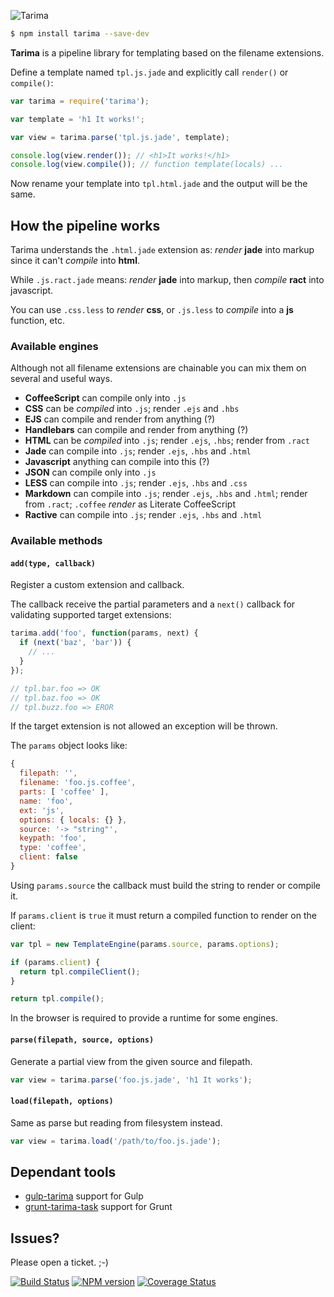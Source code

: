 ![Tarima](https://dl.dropboxusercontent.com/u/2726997/img/tarima_small.png)

```bash
$ npm install tarima --save-dev
```

**Tarima** is a pipeline library for templating  based on the filename extensions.

Define a template named `tpl.js.jade` and explicitly call `render()` or `compile()`:

```javascript
var tarima = require('tarima');

var template = 'h1 It works!';

var view = tarima.parse('tpl.js.jade', template);

console.log(view.render()); // <h1>It works!</h1>
console.log(view.compile()); // function template(locals) ...
```

Now rename your template into `tpl.html.jade` and the output will be the same.

## How the pipeline works

Tarima understands the `.html.jade` extension as: _render_ **jade** into markup since it can't _compile_ into **html**.

While `.js.ract.jade` means: _render_ **jade** into markup, then _compile_ **ract** into javascript.

You can use `.css.less` to _render_ **css**, or `.js.less` to _compile_ into a **js** function, etc.

### Available engines

Although not all filename extensions are chainable you can mix them on several and useful ways.

- **CoffeeScript** can compile only into `.js`
- **CSS** can be _compiled_ into `.js`; render `.ejs` and `.hbs`
- **EJS** can compile and render from anything (?)
- **Handlebars** can compile and render from anything (?)
- **HTML** can be _compiled_ into `.js`; render `.ejs`, `.hbs`; render from `.ract`
- **Jade** can compile into `.js`; render `.ejs`, `.hbs` and `.html`
- **Javascript** anything can compile into this (?)
- **JSON** can compile only into `.js`
- **LESS** can compile into `.js`; render `.ejs`, `.hbs` and `.css`
- **Markdown** can compile into `.js`; render `.ejs`, `.hbs` and `.html`; render from `.ract`; `.coffee` _render_ as Literate CoffeeScript
- **Ractive** can compile into `.js`; render `.ejs`, `.hbs` and `.html`

### Available methods

#### `add(type, callback)`

Register a custom extension and callback.

The callback receive the partial parameters and a `next()` callback for validating supported target extensions:

```javascript
tarima.add('foo', function(params, next) {
  if (next('baz', 'bar')) {
    // ...
  }
});

// tpl.bar.foo => OK
// tpl.baz.foo => OK
// tpl.buzz.foo => EROR
```

If the target extension is not allowed an exception will be thrown.

The `params` object looks like:

```javascript
{
  filepath: '',
  filename: 'foo.js.coffee',
  parts: [ 'coffee' ],
  name: 'foo',
  ext: 'js',
  options: { locals: {} },
  source: '-> "string"',
  keypath: 'foo',
  type: 'coffee',
  client: false
}
```

Using `params.source` the callback must build the string to render or compile it.

If `params.client` is `true` it must return a compiled function to render on the client:

```javascript
var tpl = new TemplateEngine(params.source, params.options);

if (params.client) {
  return tpl.compileClient();
}

return tpl.compile();
```

In the browser is required to provide a runtime for some engines.

#### `parse(filepath, source, options)`

Generate a partial view from the given source and filepath.

```javascript
var view = tarima.parse('foo.js.jade', 'h1 It works');
```

#### `load(filepath, options)`

Same as parse but reading from filesystem instead.

```javascript
var view = tarima.load('/path/to/foo.js.jade');
```

## Dependant tools

- [gulp-tarima](https://github.com/gextech/tarima) support for Gulp
- [grunt-tarima-task](https://github.com/gextech/grunt-tarima-task) support for Grunt

## Issues?

Please open a ticket. ;-)

[![Build Status](https://travis-ci.org/gextech/tarima.png?branch=master)](https://travis-ci.org/gextech/tarima) [![NPM version](https://badge.fury.io/js/tarima.png)](http://badge.fury.io/js/tarima) [![Coverage Status](https://coveralls.io/repos/gextech/tarima/badge.png?branch=master)](https://coveralls.io/r/gextech/tarima?branch=master)

